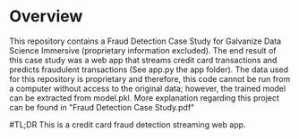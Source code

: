 # Overview
This repository contains a Fraud Detection Case Study for Galvanize Data Science Immersive (proprietary information excluded). The end result of this case study was a web app that streams credit card transactions and predicts fraudulent transactions (See app.py the app folder). The data used for this repository is proprietary and therefore, this code cannot be run from a computer without access to the original data; however, the trained model can be extracted from model.pkl. More explanation regarding this project can be found in "Fraud Detection Case Study.pdf"

#TL;DR
This is a credit card fraud detection streaming web app. 
